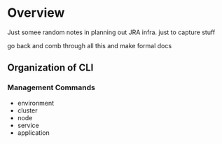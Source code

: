 # Overview
 
 Just somee random notes in planning out JRA infra.  just to capture stuff
 
 go back and comb through all this and make formal docs
 
 
## Organization of CLI

### Management Commands

* environment
* cluster
* node
* service
* application

